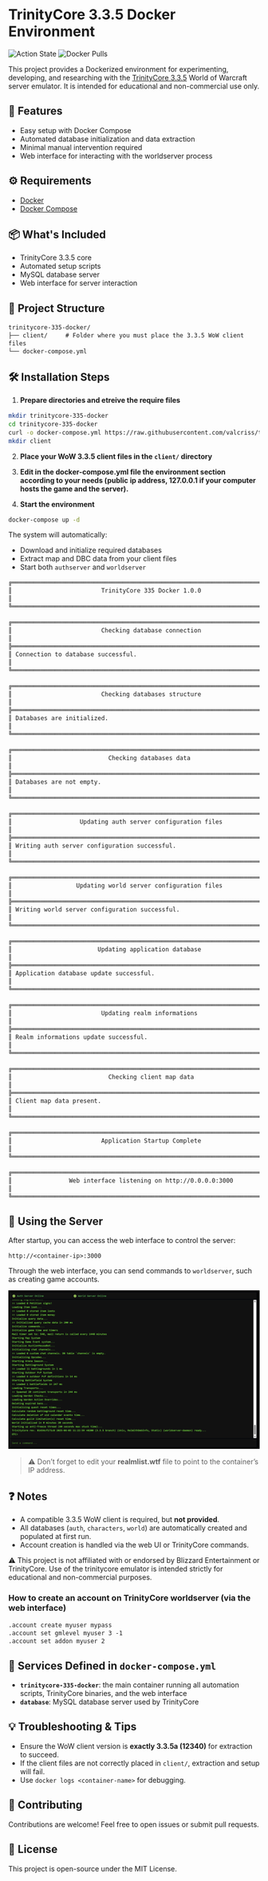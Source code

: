 # TrinityCore 3.3.5 Docker Environment
![Action State](https://github.com/valcriss/trinitycore-335-docker/actions/workflows/docker-build-push.yml/badge.svg)  ![Docker Pulls](https://img.shields.io/docker/pulls/danielsilvestre37/trinitycore-335-docker)

This project provides a Dockerized environment for experimenting, developing, and researching with the [TrinityCore 3.3.5](https://www.trinitycore.info/) World of Warcraft server emulator. It is intended for educational and non-commercial use only.

## 🚀 Features
- Easy setup with Docker Compose
- Automated database initialization and data extraction
- Minimal manual intervention required
- Web interface for interacting with the worldserver process

## ⚙️ Requirements
- [Docker](https://docs.docker.com/get-docker/)
- [Docker Compose](https://docs.docker.com/compose/install/)

## 📦 What's Included
- TrinityCore 3.3.5 core
- Automated setup scripts
- MySQL database server
- Web interface for server interaction

## 📁 Project Structure

```
trinitycore-335-docker/
├── client/     # Folder where you must place the 3.3.5 WoW client files
└── docker-compose.yml
```

## 🛠️ Installation Steps
1. **Prepare directories and etreive the require files**
```bash
mkdir trinitycore-335-docker
cd trinitycore-335-docker
curl -o docker-compose.yml https://raw.githubusercontent.com/valcriss/trinitycore-335-docker/refs/heads/main/docker-compose.yml
mkdir client
```

2. **Place your WoW 3.3.5 client files in the `client/` directory**

3. **Edit in the docker-compose.yml file the environment section according to your needs (public ip address, 127.0.0.1 if your computer hosts the game and the server).**

4. **Start the environment**
```bash
docker-compose up -d
```

The system will automatically:
- Download and initialize required databases
- Extract map and DBC data from your client files
- Start both `authserver` and `worldserver`

```
╔══════════════════════════════════════════════════════════════════════════════╗
║                         TrinityCore 335 Docker 1.0.0                         ║
╚══════════════════════════════════════════════════════════════════════════════╝

╔══════════════════════════════════════════════════════════════════════════════╗
║                         Checking database connection                         ║
╠══════════════════════════════════════════════════════════════════════════════╣
║ Connection to database successful.                                           ║
╚══════════════════════════════════════════════════════════════════════════════╝

╔══════════════════════════════════════════════════════════════════════════════╗
║                         Checking databases structure                         ║
╠══════════════════════════════════════════════════════════════════════════════╣
║ Databases are initialized.                                                   ║
╚══════════════════════════════════════════════════════════════════════════════╝

╔══════════════════════════════════════════════════════════════════════════════╗
║                           Checking databases data                            ║
╠══════════════════════════════════════════════════════════════════════════════╣
║ Databases are not empty.                                                     ║
╚══════════════════════════════════════════════════════════════════════════════╝

╔══════════════════════════════════════════════════════════════════════════════╗
║                   Updating auth server configuration files                   ║
╠══════════════════════════════════════════════════════════════════════════════╣
║ Writing auth server configuration successful.                                ║
╚══════════════════════════════════════════════════════════════════════════════╝

╔══════════════════════════════════════════════════════════════════════════════╗
║                  Updating world server configuration files                   ║
╠══════════════════════════════════════════════════════════════════════════════╣
║ Writing world server configuration successful.                               ║
╚══════════════════════════════════════════════════════════════════════════════╝

╔══════════════════════════════════════════════════════════════════════════════╗
║                        Updating application database                         ║
╠══════════════════════════════════════════════════════════════════════════════╣
║ Application database update successful.                                      ║
╚══════════════════════════════════════════════════════════════════════════════╝

╔══════════════════════════════════════════════════════════════════════════════╗
║                         Updating realm informations                          ║
╠══════════════════════════════════════════════════════════════════════════════╣
║ Realm informations update successful.                                        ║
╚══════════════════════════════════════════════════════════════════════════════╝

╔══════════════════════════════════════════════════════════════════════════════╗
║                           Checking client map data                           ║
╠══════════════════════════════════════════════════════════════════════════════╣
║ Client map data present.                                                     ║
╚══════════════════════════════════════════════════════════════════════════════╝

╔══════════════════════════════════════════════════════════════════════════════╗
║                         Application Startup Complete                         ║
╚══════════════════════════════════════════════════════════════════════════════╝

╔══════════════════════════════════════════════════════════════════════════════╗
║                Web interface listening on http://0.0.0.0:3000                ║
╚══════════════════════════════════════════════════════════════════════════════╝
```


## 🧪 Using the Server
After startup, you can access the web interface to control the server:

```http
http://<container-ip>:3000
```

Through the web interface, you can send commands to `worldserver`, such as creating game accounts.

![Screenshot of the web interface](./docs/web-interface.png)


> ⚠️ Don’t forget to edit your **realmlist.wtf** file to point to the container’s IP address.

## ❓ Notes
- A compatible 3.3.5 WoW client is required, but **not provided**.
- All databases (`auth`, `characters`, `world`) are automatically created and populated at first run.
- Account creation is handled via the web UI or TrinityCore commands.

⚠️ This project is not affiliated with or endorsed by Blizzard Entertainment or TrinityCore. Use of the trinitycore emulator is intended strictly for educational and non-commercial purposes.

### How to create an account on TrinityCore worldserver (via the web interface)
```
.account create myuser mypass
.account set gmlevel myuser 3 -1
.account set addon myuser 2
```

## 📌 Services Defined in `docker-compose.yml`
- **`trinitycore-335-docker`**: the main container running all automation scripts, TrinityCore binaries, and the web interface
- **`database`**: MySQL database server used by TrinityCore

## 💡 Troubleshooting & Tips
- Ensure the WoW client version is **exactly 3.3.5a (12340)** for extraction to succeed.
- If the client files are not correctly placed in `client/`, extraction and setup will fail.
- Use `docker logs <container-name>` for debugging.

## 🤝 Contributing
Contributions are welcome! Feel free to open issues or submit pull requests.

## 📜 License
This project is open-source under the MIT License.

